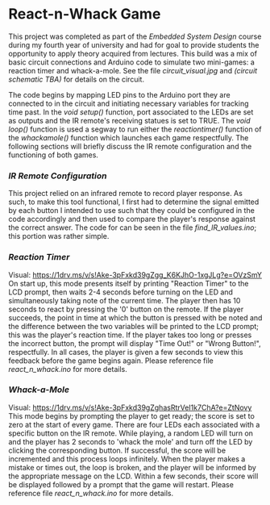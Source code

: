 # React-n-Whack Game

This project was completed as part of the _Embedded System Design_ course during my fourth year of university and had for goal to provide students the opportunity to apply theory acquired from lectures. This build was a mix of basic circuit connections and Arduino code to simulate two mini-games: a reaction timer and whack-a-mole. See the file _circuit_visual.jpg_ and _(circuit schematic TBA)_ for details on the circuit.

The code begins by mapping LED pins to the Arduino port they are connected to in the circuit and initiating necessary variables for tracking time past. In the _void setup()_ function, port associated to the LEDs are set as outputs and the IR remote's receiving statues is set to TRUE. The _void loop()_ function is used a segway to run either the _reactiontimer()_ function of the _whackamole()_ function which launches each game respectfully. The following sections will briefly discuss the IR remote configuration and the functioning of both games.

### _IR Remote Configuration_
This project relied on an infrared remote to record player response. As such, to make this tool functional, I first had to determine the signal emitted by each button I intended to use such that they could be configured in the code accordingly and then used to compare the player's response against the correct answer. The code for can be seen in the file _find_IR_values.ino_; this portion was rather simple.

### _Reaction Timer_
Visual: https://1drv.ms/v/s!Ake-3pFxkd39gZgg_K6KJhO-1xgJLg?e=OVzSmY
On start up, this mode presents itself by printing "Reaction Timer" to the LCD prompt, then waits 2-4 seconds before turning on the LED and simultaneously taking note of the current time. The player then has 10 seconds to react by pressing the '0' button on the remote. If the player succeeds, the point in time at which the button is pressed with be noted and the difference between the two variables will be printed to the LCD prompt; this was the player's reaction time. If the player takes too long or presses the incorrect button, the prompt will display "Time Out!" or "Wrong Button!", respectfully. In all cases, the player is given a few seconds to view this feedback before the game begins again.
Please reference file _react_n_whack.ino_ for more details.

### _Whack-a-Mole_
Visual: https://1drv.ms/v/s!Ake-3pFxkd39gZghasRtrVeI1k7ChA?e=ZtNovy
This mode begins by prompting the player to get ready; the score is set to zero at the start of every game. There are four LEDs each associated with a specific button on the IR remote. While playing, a random LED will turn on and the player has 2 seconds to 'whack the mole' and turn off the LED by clicking the corresponding button. If successful, the score will be incremented and this process loops infinitely. When the player makes a mistake or times out, the loop is broken, and the player will be informed by the appropriate message on the LCD. Within a few seconds, their score will be displayed followed by a prompt that the game will restart.
Please reference file _react_n_whack.ino_ for more details.


